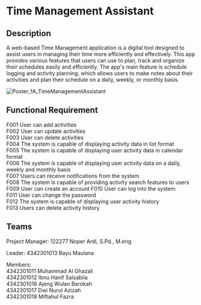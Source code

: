 # Time Management Assistant

## Description

A web-based Time Management application is a digital tool designed to assist users in managing their time more efficiently and effectively. This app provides various features that users can use to plan, track and organize their schedules easily and efficiently. The app's main feature is schedule logging and activity planning, which allows users to make notes about their activities and plan their schedule on a daily, weekly, or monthly basis.

![Poster_1A_TimeManagementAssistant](https://github.com/bayufransdo/chrono-landing-page/assets/77946987/2658ba3a-c8ab-4075-99fd-5febc66704f8)


## Functional Requirement

F001 User can add activities  
F002 User can update activities  
F003 User can delete activities  
F004 The system is capable of displaying activity data in list format  
F005 The system is capable of displaying user activity data in calendar format  
F006 The system is capable of displaying user activity data on a daily, weekly and monthly basis  
F007 Users can receive notifications from the system  
F008 The system is capable of providing activity search features to users  
F009 User can create an account F010 User can log into the system  
F011 User can change the password  
F012 The system is capable of displaying user activity history  
F013 Users can delete activity history

## Teams

Project Manager:
122277  Noper Ardi, S.Pd., M.eng

Leader:
4342301013   Bayu Maulana  

Members:  
4342301011   Muhammad Al Ghazali  
4342301012   Ibnu Hanif Salsabila  
4342301016   Ajeng Wulan Barokah  
4342301017   Dwi Nurul Azizah  
4342301018   Miftahul Fazra
